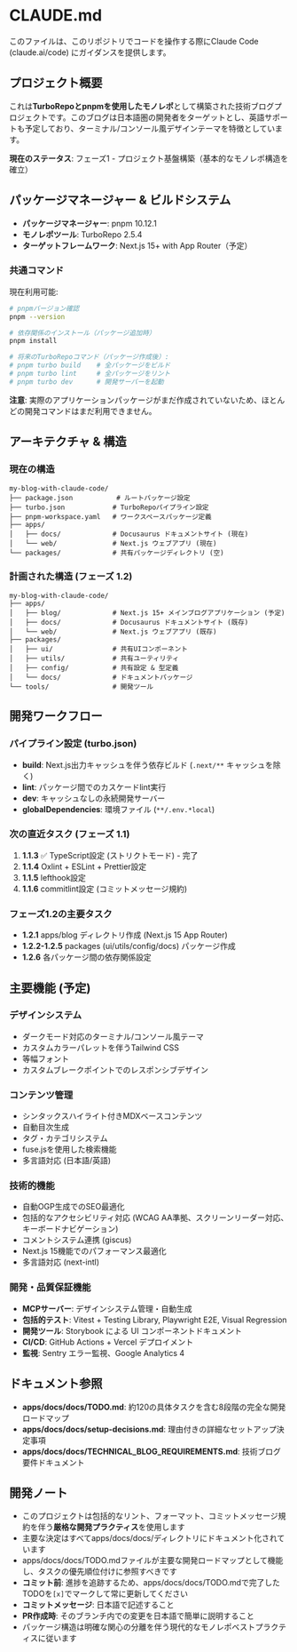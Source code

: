 # CLAUDE.md

このファイルは、このリポジトリでコードを操作する際にClaude Code (claude.ai/code) にガイダンスを提供します。

## プロジェクト概要

これは**TurboRepoとpnpmを使用したモノレポ**として構築された技術ブログプロジェクトです。このブログは日本語圏の開発者をターゲットとし、英語サポートも予定しており、ターミナル/コンソール風デザインテーマを特徴としています。

**現在のステータス**: フェーズ1 - プロジェクト基盤構築（基本的なモノレポ構造を確立）

## パッケージマネージャー & ビルドシステム

- **パッケージマネージャー**: pnpm 10.12.1
- **モノレポツール**: TurboRepo 2.5.4
- **ターゲットフレームワーク**: Next.js 15+ with App Router（予定）

### 共通コマンド

現在利用可能:

```bash
# pnpmバージョン確認
pnpm --version

# 依存関係のインストール（パッケージ追加時）
pnpm install

# 将来のTurboRepoコマンド（パッケージ作成後）:
# pnpm turbo build    # 全パッケージをビルド
# pnpm turbo lint     # 全パッケージをリント
# pnpm turbo dev      # 開発サーバーを起動
```

**注意**: 実際のアプリケーションパッケージがまだ作成されていないため、ほとんどの開発コマンドはまだ利用できません。

## アーキテクチャ & 構造

### 現在の構造

```
my-blog-with-claude-code/
├── package.json           # ルートパッケージ設定
├── turbo.json            # TurboRepoパイプライン設定
├── pnpm-workspace.yaml   # ワークスペースパッケージ定義
├── apps/
│   ├── docs/             # Docusaurus ドキュメントサイト (現在)
│   └── web/              # Next.js ウェブアプリ (現在)
└── packages/             # 共有パッケージディレクトリ (空)
```

### 計画された構造 (フェーズ 1.2)

```
my-blog-with-claude-code/
├── apps/
│   ├── blog/             # Next.js 15+ メインブログアプリケーション (予定)
│   ├── docs/             # Docusaurus ドキュメントサイト (既存)
│   └── web/              # Next.js ウェブアプリ (既存)
├── packages/
│   ├── ui/               # 共有UIコンポーネント
│   ├── utils/            # 共有ユーティリティ
│   ├── config/           # 共有設定 & 型定義
│   └── docs/             # ドキュメントパッケージ
└── tools/                # 開発ツール
```

## 開発ワークフロー

### パイプライン設定 (turbo.json)

- **build**: Next.js出力キャッシュを伴う依存ビルド (`.next/**` キャッシュを除く)
- **lint**: パッケージ間でのカスケードlint実行
- **dev**: キャッシュなしの永続開発サーバー
- **globalDependencies**: 環境ファイル (`**/.env.*local`)

### 次の直近タスク (フェーズ 1.1)

1. **1.1.3** ✅ TypeScript設定 (ストリクトモード) - 完了
2. **1.1.4** Oxlint + ESLint + Prettier設定
3. **1.1.5** lefthook設定
4. **1.1.6** commitlint設定 (コミットメッセージ規約)

### フェーズ1.2の主要タスク

- **1.2.1** apps/blog ディレクトリ作成 (Next.js 15 App Router)
- **1.2.2-1.2.5** packages (ui/utils/config/docs) パッケージ作成
- **1.2.6** 各パッケージ間の依存関係設定

## 主要機能 (予定)

### デザインシステム

- ダークモード対応のターミナル/コンソール風テーマ
- カスタムカラーパレットを伴うTailwind CSS
- 等幅フォント
- カスタムブレークポイントでのレスポンシブデザイン

### コンテンツ管理

- シンタックスハイライト付きMDXベースコンテンツ
- 自動目次生成
- タグ・カテゴリシステム
- fuse.jsを使用した検索機能
- 多言語対応 (日本語/英語)

### 技術的機能

- 自動OGP生成でのSEO最適化
- 包括的なアクセシビリティ対応 (WCAG AA準拠、スクリーンリーダー対応、キーボードナビゲーション)
- コメントシステム連携 (giscus)
- Next.js 15機能でのパフォーマンス最適化
- 多言語対応 (next-intl)

### 開発・品質保証機能

- **MCPサーバー**: デザインシステム管理・自動生成
- **包括的テスト**: Vitest + Testing Library, Playwright E2E, Visual Regression
- **開発ツール**: Storybook による UI コンポーネントドキュメント
- **CI/CD**: GitHub Actions + Vercel デプロイメント
- **監視**: Sentry エラー監視、Google Analytics 4

## ドキュメント参照

- **apps/docs/docs/TODO.md**: 約120の具体タスクを含む8段階の完全な開発ロードマップ
- **apps/docs/docs/setup-decisions.md**: 理由付きの詳細なセットアップ決定事項
- **apps/docs/docs/TECHNICAL_BLOG_REQUIREMENTS.md**: 技術ブログ要件ドキュメント

## 開発ノート

- このプロジェクトは包括的なリント、フォーマット、コミットメッセージ規約を伴う**厳格な開発プラクティス**を使用します
- 主要な決定はすべてapps/docs/docs/ディレクトリにドキュメント化されています
- apps/docs/docs/TODO.mdファイルが主要な開発ロードマップとして機能し、タスクの優先順位付けに参照すべきです
- **コミット前**: 進捗を追跡するため、apps/docs/docs/TODO.mdで完了したTODOを`[x]`でマークして常に更新してください
- **コミットメッセージ**: 日本語で記述すること
- **PR作成時**: そのブランチ内での変更を日本語で簡単に説明すること
- パッケージ構造は明確な関心の分離を伴う現代的なモノレポベストプラクティスに従います
